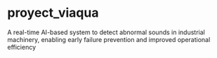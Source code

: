 # proyect_viaqua
 A real-time AI-based system to detect abnormal sounds in industrial machinery, enabling early failure prevention and improved operational efficiency
